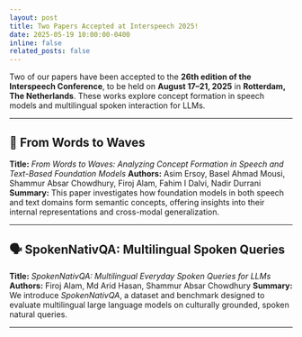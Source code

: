 ```yaml
---
layout: post
title: Two Papers Accepted at Interspeech 2025!
date: 2025-05-19 10:00:00-0400
inline: false
related_posts: false
---
```



Two of our papers have been accepted to the **26th edition of the Interspeech Conference**, to be held on **August 17–21, 2025** in **Rotterdam, The Netherlands**. These works explore concept formation in speech models and multilingual spoken interaction for LLMs.

---

## 🧠 From Words to Waves

**Title:** *From Words to Waves: Analyzing Concept Formation in Speech and Text-Based Foundation Models*
**Authors:** Asim Ersoy, Basel Ahmad Mousi, Shammur Absar Chowdhury, Firoj Alam, Fahim I Dalvi, Nadir Durrani
**Summary:** This paper investigates how foundation models in both speech and text domains form semantic concepts, offering insights into their internal representations and cross-modal generalization.

---

## 🗣️ SpokenNativQA: Multilingual Spoken Queries

**Title:** *SpokenNativQA: Multilingual Everyday Spoken Queries for LLMs*
**Authors:** Firoj Alam, Md Arid Hasan, Shammur Absar Chowdhury
**Summary:** We introduce *SpokenNativQA*, a dataset and benchmark designed to evaluate multilingual large language models on culturally grounded, spoken natural queries.

---
